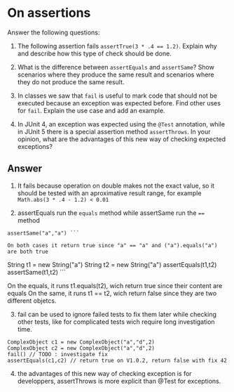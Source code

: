 # On assertions

Answer the following questions:

1. The following assertion fails `assertTrue(3 * .4 == 1.2)`. Explain why and describe how this type of check should be done.

2. What is the difference between `assertEquals` and `assertSame`? Show scenarios where they produce the same result and scenarios where they do not produce the same result.

3. In classes we saw that `fail` is useful to mark code that should not be executed because an exception was expected before. Find other uses for `fail`. Explain the use case and add an example.

4. In JUnit 4, an exception was expected using the `@Test` annotation, while in JUnit 5 there is a special assertion method `assertThrows`. In your opinion, what are the advantages of this new way of checking expected exceptions?

## Answer

1. It fails because operation on double makes not the exact value, so it should be tested with an aproximative result range, for example `Math.abs(3 * .4 - 1.2) < 0.01`

2. assertEquals run the `equals` method while assertSame run the `==` method

```assertEquals("a","a")
assertSame("a","a") ```

On both cases it return true since "a" == "a" and ("a").equals("a") are both true

```
String t1 = new String("a")
String t2 = new String("a")
assertEquals(t1,t2)
assertSame(t1,t2) ```

On the equals, it runs t1.equals(t2), wich return true since their content are equals
On the same, it runs t1 == t2, wich return false since they are two different objetcs.

3. fail can be used to ignore failed tests to fix them later while checking other tests, like for complicated tests wich require long investigation time.

```
ComplexObject c1 = new ComplexObject("a","d",2)
ComplexObject c2 = new ComplexObject("a","d",2)
fail() // TODO : investigate fix
assertEquals(c1,c2) // return true on V1.0.2, return false with fix 42
```

4. the advantages of this new way of checking exception is for developpers, assertThrows is more explicit than @Test for exceptions.
